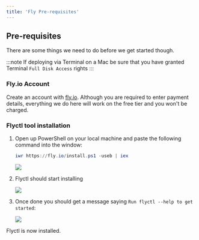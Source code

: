 ```yaml
---
title: 'Fly Pre-requisites'
---
```


## Pre-requisites

There are some things we need to do before we get started though.

:::note
If deploying via Terminal on a Mac be sure that you have granted Terminal `Full Disk Access` rights
:::

### Fly.io Account

Create an account with [fly.io](https://fly.io/app/sign-up). Although you are required to enter
payment details, everything we do here will work on the free tier and you won't be charged.

### Flyctl tool installation

1. Open up PowerShell on your local machine and paste the following command into the window:
   ```powershell
   iwr https://fly.io/install.ps1 -useb | iex
   ```
   ![](/img/fly/windows-install-1.png)
1. Flyctl should start installing

   ![](/img/fly/windows-install-2.png)

1. Once done you should get a message saying `Run flyctl --help to get started`:

   ![](/img/fly/windows-install-3.png)

Flyctl is now installed.

